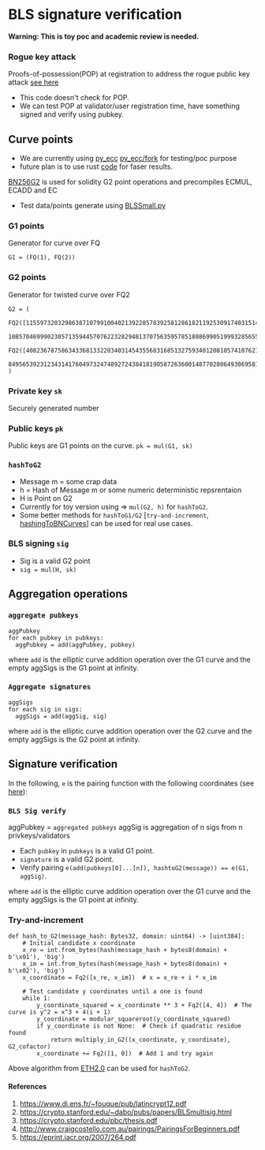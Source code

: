 # BLS signature verification

**Warning: This is toy poc and academic review is needed.**

### Rogue key attack

Proofs-of-possession(POP) at registration to address the rogue public key attack [see here](https://eprint.iacr.org/2007/264.pdf)

- This code doesn't check for POP.
- We can test POP at validator/user registration time, have something signed and verify using pubkey.

## Curve points

- We are currently using [py_ecc](https://github.com/ethereum/py_ecc) [py_ecc/fork](https://github.com/0xAshish/py_ecc) for testing/poc purpose
- future plan is to use rust [code](https://github.com/zkcrypto/pairing) for faser results.

[BN256G2]() is used for solidity G2 point operations and precompiles ECMUL, ECADD and EC

- Test data/points generate using [BLSSmall.py](https://github.com/0xAshish/py_ecc/blob/master/tests/BLSsmall.py)

### G1 points

Generator for curve over FQ

```
G1 = (FQ(1), FQ(2))
```

### G2 points

Generator for twisted curve over FQ2

```
G2 = (
    FQ2([11559732032986387107991004021392285783925812861821192530917403151452391805634,
        10857046999023057135944570762232829481370756359578518086990519993285655852781]),
    FQ2([4082367875863433681332203403145435568316851327593401208105741076214120093531,
        8495653923123431417604973247489272438418190587263600148770280649306958101930]))
)
```

### Private key `sk`

Securely generated number

### Public keys `pk`

Public keys are G1 points on the curve.
`pk = mul(G1, sk)`

### `hashToG2`

- Message m = some crap data
- h = Hash of Message m or some numeric deterministic repsrentaion
- H is Point on G2
- Currently for toy version using => `mul(G2, h)`
  for `hashToG2`.
- Some better methods for `hashToG1/G2` [`try-and-increment`, [hashingToBNCurves](https://www.di.ens.fr/~fouque/pub/latincrypt12.pdf)]
  can be used for real use cases.

### BLS signing `sig`

- Sig is a valid G2 point
- `sig = mul(H, sk)`

## Aggregation operations

### `aggregate pubkeys`

```
aggPubkey
for each pubkey in pubkeys:
  aggPubkey = add(aggPubkey, pubkey)

```

where `add` is the elliptic curve addition operation over the G1 curve and the empty aggSigs is the G1 point at infinity.

### `Aggregate signatures`

```
aggSigs
for each sig in sigs:
  aggSigs = add(aggSig, sig)

```

where `add` is the elliptic curve addition operation over the G2 curve and the empty aggSigs is the G2 point at infinity.

## Signature verification

In the following, `e` is the pairing function with the following coordinates (see [here](https://github.com/zkcrypto/pairing/tree/master/src/bls12_381#g1)):

### `BLS Sig verify`

aggPubkey = `aggregated pubkeys`
aggSig is aggregation of n sigs from n privkeys/validators

- Each `pubkey` in `pubkeys` is a valid G1 point.
- `signature` is a valid G2 point.
- Verify pairing `e(add(pubkeys[0]...[n]), hashtoG2(message)) == e(G1, aggSig)`.

where `add` is the elliptic curve addition operation over the G1 curve and the empty aggSigs is the G1 point at infinity.

### Try-and-increment

```
def hash_to_G2(message_hash: Bytes32, domain: uint64) -> [uint384]:
    # Initial candidate x coordinate
    x_re = int.from_bytes(hash(message_hash + bytes8(domain) + b'\x01'), 'big')
    x_im = int.from_bytes(hash(message_hash + bytes8(domain) + b'\x02'), 'big')
    x_coordinate = Fq2([x_re, x_im])  # x = x_re + i * x_im

    # Test candidate y coordinates until a one is found
    while 1:
        y_coordinate_squared = x_coordinate ** 3 + Fq2([4, 4])  # The curve is y^2 = x^3 + 4(i + 1)
        y_coordinate = modular_squareroot(y_coordinate_squared)
        if y_coordinate is not None:  # Check if quadratic residue found
            return multiply_in_G2((x_coordinate, y_coordinate), G2_cofactor)
        x_coordinate += Fq2([1, 0])  # Add 1 and try again
```

Above algorithm from [ETH2.0](https://github.com/ethereum/eth2.0-specs/blob/dev/specs/bls_signature.md#hash_to_g2) can be used for `hashToG2`.

#### References

1. https://www.di.ens.fr/~fouque/pub/latincrypt12.pdf
2. https://crypto.stanford.edu/~dabo/pubs/papers/BLSmultisig.html
3. https://crypto.stanford.edu/pbc/thesis.pdf
4. http://www.craigcostello.com.au/pairings/PairingsForBeginners.pdf
5. https://eprint.iacr.org/2007/264.pdf
